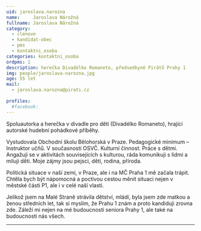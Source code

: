 ```yaml
---
uid: jaroslava.narozna
name:     Jaroslava Nárožná
fullname: Jaroslava Nárožná
category:
  - clenove
  - kandidat-obec
  - pms
  - kontaktni_osoba
categories: kontaktni_osoba    
ordpms: 1  
description: herečka Divadélko Romaneto, předsedkyně Pirátů Prahy 1
img: people/jaroslava-narozna.jpg
age: 55 let
mail:
  - jaroslava.narozna@pirati.cz
 
profiles:
  #facebook: 
---
```


Spoluautorka a herečka v divadle pro děti (Divadélko Romaneto), hrající autorské hudební pohádkové příběhy. 

Vystudovala Obchodní školu Bělohorská v Praze.  Pedagogické minimum – Instruktor učňů. V současnosti OSVČ. Kulturní činnost. Práce s dětmi. Angažuji se v aktivitách souvisejících s kulturou, ráda komunikuji s lidmi a miluji děti. Moje zájmy jsou pejsci, děti, rodina, příroda. 

Politická situace v naší zemi, v Praze, ale i na MČ Praha 1 mě začala trápit.
Chtěla bych být nápomocná a poctivou cestou měnit situaci nejen v městské části P1, ale i v celé naší vlasti.

Jelikož jsem na Malé Straně strávila dětství, mládí, byla jsem zde matkou a ženou středních let, tak si myslím, že Prahu 1 znám a proto kandiduji zrovna zde. Záleží mi nejen na mé budoucnosti seniora Prahy 1, ale také na budoucnosti nás všech.

---